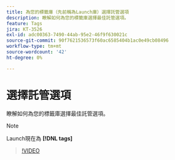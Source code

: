 ```yaml
---
title: 為您的標籤庫（先前稱為Launch庫）選擇託管選項
description: 瞭解如何為您的標籤庫選擇最佳託管選項。
feature: Tags
jira: KT-3526
exl-id: adc00363-7490-44ab-95e2-46f9f630021c
source-git-commit: 90f7621536573f60ac6585404b1ac0e49cb08496
workflow-type: tm+mt
source-wordcount: '42'
ht-degree: 0%

---
```


# 選擇託管選項

瞭解如何為您的標籤庫選擇最佳託管選項。

>[!NOTE]
>
> Launch現在為 **[!DNL tags]**

>[!VIDEO](https://video.tv.adobe.com/v/28728/?quality=12&learn=on)
